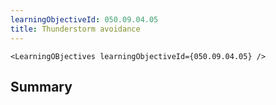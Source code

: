 ```yaml
---
learningObjectiveId: 050.09.04.05
title: Thunderstorm avoidance
---
```


```tsx eval
<LearningOBjectives learningObjectiveId={050.09.04.05} />
```

## Summary
